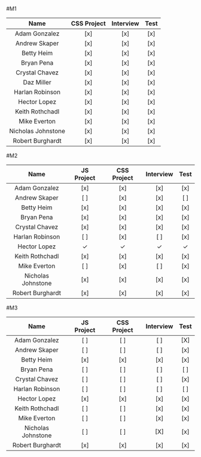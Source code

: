 #M1

Name                | CSS Project | Interview | Test |
:------------------:|:-----------:|:---------:|:----:|
Adam Gonzalez       | [x]         | [x]       | [x]  |
Andrew Skaper       | [x]         | [x]       | [x]  |
Betty Heim          | [x]         | [x]       | [x]  |
Bryan Pena          | [x]         | [x]       | [x]  |
Crystal Chavez      | [x]         | [x]       | [x]  |
Daz Miller          | [x]         | [x]       | [x]  |
Harlan Robinson     | [x]         | [x]       | [x]  |
Hector Lopez        | [x]         | [x]       | [x]  |
Keith Rothchadl     | [x]         | [x]       | [x]  |
Mike Everton        | [x]         | [x]       | [x]  |
Nicholas Johnstone  | [x]         | [x]       | [x]  |
Robert Burghardt    | [x]         | [x]       | [x]  |

#M2

Name                | JS Project | CSS Project | Interview | Test |
:------------------:|:----------:|:-----------:|:---------:|:----:|
Adam Gonzalez       | [x]        | [x]         | [x]       | [x]  |
Andrew Skaper       | [ ]        | [x]         | [x]       | [ ]  |
Betty Heim          | [x]        | [x]         | [x]       | [x]  |
Bryan Pena          | [x]        | [x]         | [x]       | [x]  |
Crystal Chavez      | [x]        | [x]         | [x]       | [x]  |
Harlan Robinson     | [ ]        | [x]         | [ ]       | [x]  |
Hector Lopez        | ✓        | ✓         | ✓       | ✓  |
Keith Rothchadl     | [x]        | [x]         | [x]       | [x]  |
Mike Everton        | [ ]        | [x]         | [ ]       | [x]  |
Nicholas Johnstone  | [x]        | [x]         | [x]       | [x]  |
Robert Burghardt    | [x]        | [x]         | [x]       | [x]  |

#M3

Name                | JS Project | CSS Project | Interview | Test |
:------------------:|:----------:|:-----------:|:---------:|:----:|
Adam Gonzalez       | [ ]        | [ ]         | [ ]       | [X]  |
Andrew Skaper       | [ ]        | [ ]         | [ ]       | [x]  |
Betty Heim          | [x]        | [x]         | [x]       | [x]  |
Bryan Pena          | [ ]        | [ ]         | [ ]       | [ ]  |
Crystal Chavez      | [ ]        | [ ]         | [ ]       | [x]  |
Harlan Robinson     | [ ]        | [ ]         | [ ]       | [ ]  |
Hector Lopez        | [x]        | [x]         | [x]       | [x]  |
Keith Rothchadl     | [ ]        | [ ]         | [x]       | [x]  |
Mike Everton        | [ ]        | [ ]         | [x]       | [x]  |
Nicholas Johnstone  | [ ]        | [ ]         | [X]       | [x]  |
Robert Burghardt    | [x]        | [x]         | [x]       | [x]  |
